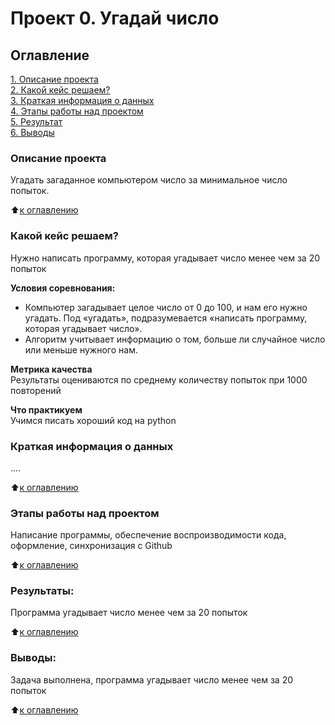 # Проект 0. Угадай число

## Оглавление  
[1. Описание проекта](https://github.com/Rust579/data_science_579/blob/main/Project_1/README.md#Описание-проекта)  
[2. Какой кейс решаем?](https://github.com/Rust579/data_science_579/blob/main/Project_1/README.md#Какой-кейс-решаем)  
[3. Краткая информация о данных](https://github.com/Rust579/data_science_579/blob/main/Project_1/README.md#Краткая-информация-о-данных)  
[4. Этапы работы над проектом](https://github.com/Rust579/data_science_579/blob/main/Project_1/README.md#Этапы-работы-над-проектом)  
[5. Результат](https://github.com/Rust579/data_science_579/blob/main/Project_1/README.md#Результат)    
[6. Выводы](https://github.com/Rust579/data_science_579/blob/main/Project_1/README.md#Выводы) 

### Описание проекта    
Угадать загаданное компьютером число за минимальное число попыток.

:arrow_up:[к оглавлению](https://github.com/Rust579/data_science_579/blob/main/Project_1/README.md#Оглавление)


### Какой кейс решаем?    
Нужно написать программу, которая угадывает число менее чем за 20 попыток

**Условия соревнования:**  
- Компьютер загадывает целое число от 0 до 100, и нам его нужно угадать. Под «угадать», подразумевается «написать программу, которая угадывает число».
- Алгоритм учитывает информацию о том, больше ли случайное число или меньше нужного нам.

**Метрика качества**     
Результаты оцениваются по среднему количеству попыток при 1000 повторений

**Что практикуем**     
Учимся писать хороший код на python


### Краткая информация о данных
....
  
:arrow_up:[к оглавлению](https://github.com/Rust579/data_science_579/blob/main/Project_1/README.md#Оглавление)


### Этапы работы над проектом  
Написание программы, обеспечение воспроизводимости кода, оформление, синхронизация с Github

:arrow_up:[к оглавлению](https://github.com/Rust579/data_science_579/blob/main/Project_1/README.md#Оглавление)


### Результаты:  
Программа угадывает число менее чем за 20 попыток


:arrow_up:[к оглавлению](https://github.com/Rust579/data_science_579/blob/main/Project_1/README.md#Оглавление)


### Выводы:  
Задача выполнена, программа угадывает число менее чем за 20 попыток

:arrow_up:[к оглавлению](https://github.com/Rust579/data_science_579/blob/main/Project_1/README.md#Оглавление)



